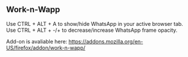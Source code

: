 ## Work-n-Wapp

Use CTRL + ALT + A to show/hide WhatsApp in your active browser tab.
Use CTRL + ALT + -/+ to decrease/increase WhatsApp frame opacity.

Add-on is avaliable here: https://addons.mozilla.org/en-US/firefox/addon/work-n-wapp/
